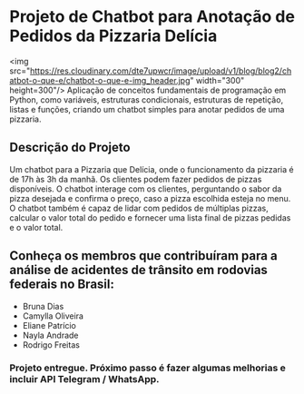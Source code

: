 # Projeto de Chatbot para Anotação de Pedidos da Pizzaria Delícia

<img src="https://res.cloudinary.com/dte7upwcr/image/upload/v1/blog/blog2/chatbot-o-que-e/chatbot-o-que-e-img_header.jpg" width="300" height=300"/>
Aplicação de conceitos fundamentais de programação em Python, como variáveis, estruturas condicionais, estruturas de repetição, listas e funções, criando um chatbot simples para anotar pedidos de uma pizzaria.

## Descrição do Projeto
Um chatbot para a Pizzaria que Delícia, onde o funcionamento da pizzaria é de 17h às 3h da manhã. Os clientes podem fazer pedidos de pizzas disponíveis. O chatbot interage com os clientes, perguntando o sabor da pizza desejada e confirma o preço, caso a pizza escolhida esteja no menu. O chatbot também é capaz de lidar com pedidos de múltiplas pizzas, calcular o valor total do pedido e fornecer uma lista final de pizzas pedidas e o valor total.

## Conheça os membros que contribuíram para a análise de acidentes de trânsito em rodovias federais no Brasil:
- Bruna Dias
- Camylla Oliveira
- Eliane Patrício
- Nayla Andrade
- Rodrigo Freitas

### Projeto entregue. Próximo passo é fazer algumas melhorias e incluir API Telegram / WhatsApp.
